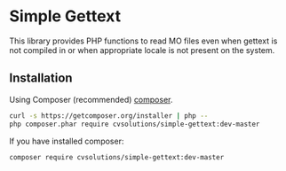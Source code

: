 # Simple Gettext

This library provides PHP functions to read MO files even when gettext is not compiled in or when appropriate locale is not present on the system.

Installation
------------
Using Composer (recommended) [composer](http://getcomposer.org "composer - package manager").

```sh
curl -s https://getcomposer.org/installer | php --
php composer.phar require cvsolutions/simple-gettext:dev-master
```
If you have installed composer:
```sh
composer require cvsolutions/simple-gettext:dev-master
```